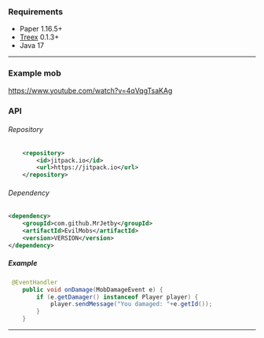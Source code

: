 ### Requirements
- Paper 1.16.5+
- [Treex](https://github.com/MrJetby/Treex/releases "Treex") 0.1.3+
- Java 17

------------

### Example mob
https://www.youtube.com/watch?v=4qVqgTsaKAg

### API
###### Repository
```xml
	<repository>
	    <id>jitpack.io</id>
	    <url>https://jitpack.io</url>
	</repository>
```
###### Dependency
```xml
<dependency>
	<groupId>com.github.MrJetby</groupId>
	<artifactId>EvilMobs</artifactId>
	<version>VERSION</version>
</dependency>
```
##### Example
```java
 @EventHandler
    public void onDamage(MobDamageEvent e) {
        if (e.getDamager() instanceof Player player) {
            player.sendMessage("You damaged: "+e.getId());
        }
    }
```


------------

